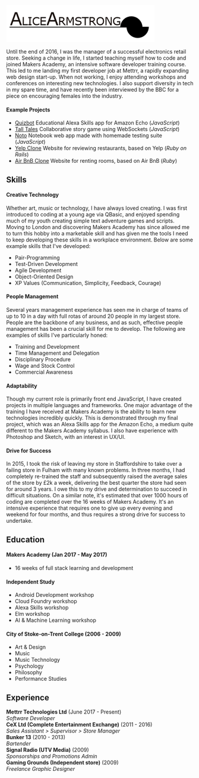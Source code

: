 ![Alice Armstrong](typobanner.png)

Until the end of 2016, I was the manager of a successful electronics retail store. Seeking a change in life, I started teaching myself how to code and joined Makers Academy, an intensive software developer training course. This led to me landing my first developer job at Mettrr, a rapidly expanding web design start-up. When not working, I enjoy attending workshops and conferences on interesting new technologies. I also support diversity in tech in my spare time, and have recently been interviewed by the BBC for a piece on encouraging females into the industry.

#### Example Projects
* [Quizbot](https://github.com/Noora-q/quizbot-alexa) Educational Alexa Skills app for Amazon Echo (_JavaScript_)
* [Tall Tales](https://github.com/nryn/TallTalesTheThird) Collaborative story game using WebSockets (_JavaScript_)
* [Noto](https://github.com/AliceArmstrong/notebook_js) Notebook web app made with homemade testing suite (_JavaScript_)
* [Yelp Clone](https://github.com/ayanit1/yelp_clone) Website for reviewing restaurants, based on Yelp (_Ruby on Rails_)
* [Air BnB Clone](https://github.com/allthatilk/MakersAirBnB_TeamSix) Website for renting rooms, based on Air BnB (_Ruby_)

## Skills

#### Creative Technology

Whether art, music or technology, I have always loved creating. I was first introduced to coding at a young age via QBasic, and enjoyed spending much of my youth creating simple text adventure games and scripts. Moving to London and discovering Makers Academy has since allowed me to turn this hobby into a marketable skill and has given me the tools I need to keep developing these skills in a workplace environment. Below are some example skills that I've developed:

* Pair-Programming
* Test-Driven Development
* Agile Development
* Object-Oriented Design
* XP Values (Communication, Simplicity, Feedback, Courage)

#### People Management

Several years management experience has seen me in charge of teams of up to 10 in a day with full rotas of around 20 people in my largest store. People are the backbone of any business, and as such, effective people management has been a crucial skill for me to develop. The following are examples of skills I've particularly honed:

* Training and Development
* Time Management and Delegation
* Disciplinary Procedure
* Wage and Stock Control
* Commercial Awareness

#### Adaptability

Though my current role is primarily front end JavaScript, I have created projects in multiple languages and frameworks. One major advantage of the training I have received at Makers Academy is the ability to learn new technologies incredibly quickly. This is demonstrated through my final project, which was an Alexa Skills app for the Amazon Echo, a medium quite different to the Makers Academy syllabus. I also have experience with Photoshop and Sketch, with an interest in UX/UI.

#### Drive for Success

In 2015, I took the risk of leaving my store in Staffordshire to take over a failing store in Fulham with many known problems. In three months, I had completely re-trained the staff and subsequently raised the average sales of the store by £2k a week, delivering the best quarter the store had seen for around 3 years. I owe this to my drive and determination to succeed in difficult situations. On a similar note, it's estimated that over 1000 hours of coding are completed over the 16 weeks of Makers Academy. It's an intensive experience that requires one to give up every evening and weekend for four months, and thus requires a strong drive for success to undertake.

## Education

#### Makers Academy (Jan 2017 - May 2017)

* 16 weeks of full stack learning and development

#### Independent Study

* Android Development workshop
* Cloud Foundry workshop
* Alexa Skills workshop
* Elm workshop
* AI & Machine Learning workshop

#### City of Stoke-on-Trent College (2006 - 2009)

* Art & Design
* Music
* Music Technology
* Psychology
* Philosophy
* Performance Studies

## Experience

**Mettrr Technologies Ltd** (June 2017 - Present)   
*Software Developer*  
**CeX Ltd (Complete Entertainment Exchange)** (2011 - 2016)    
*Sales Assistant > Supervisor > Store Manager*  
**Bunker 13** (2010 - 2013)   
*Bartender*  
**Signal Radio (UTV Media)** (2009)   
*Sponsorships and Promotions Admin*  
**Gaming Grounds (Independent store)** (2009)   
*Freelance Graphic Designer*  
